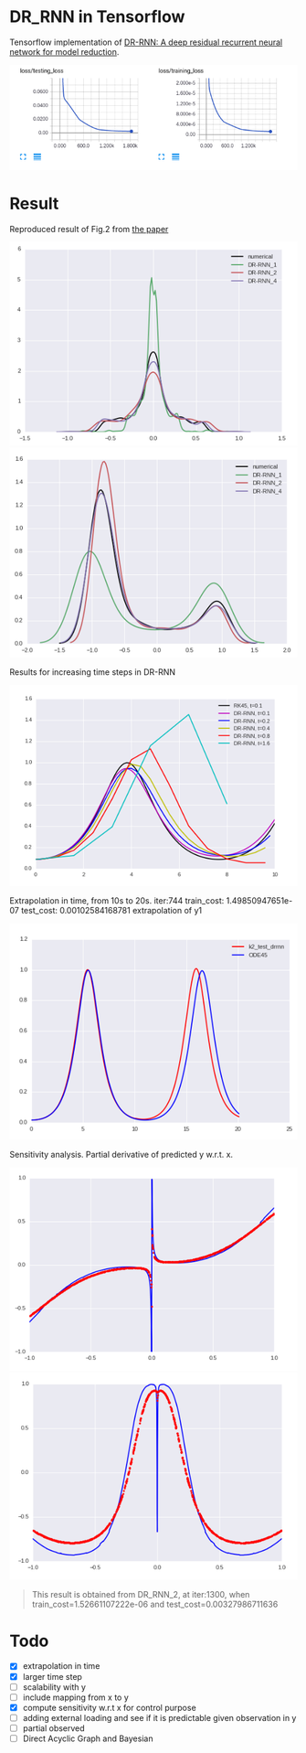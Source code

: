 # DR_RNN in Tensorflow

Tensorflow implementation of [DR-RNN: A deep residual recurrent neural network for model reduction](https://arxiv.org/abs/1709.00939).

![convergence](./assets/convergence.png)


# Result
Reproduced result of Fig.2 from [the paper](https://arxiv.org/abs/1709.00939)

![dist2](./assets/problem1_dist2.png)
![dist3](./assets/problem1_dist3.png)

Results for increasing time steps in DR-RNN

![increase_time_steps](./assets/increase_time_steps.png)

Extrapolation in time, from 10s to 20s.
iter:744  train_cost: 1.49850947651e-07  test_cost: 0.00102584168781
extrapolation of y1

![extrapolation_in_time](./assets/extrapolation_in_time.png)

Sensitivity analysis. Partial derivative of predicted y w.r.t. x.

![sensitivity_y2](./assets/sensitivity_y2.png)
![sensitivity_y3](./assets/sensitivity_y3.png)
> This result is obtained from DR_RNN_2, at iter:1300, when train_cost=1.52661107222e-06 and test_cost=0.00327986711636

# Todo
- [x] extrapolation in time
- [x] larger time step
- [ ] scalability with y
- [ ] include mapping from x to y
- [x] compute sensitivity w.r.t x for control purpose
- [ ] adding external loading and see if it is predictable given observation in y
- [ ] partial observed
- [ ] Direct Acyclic Graph and Bayesian